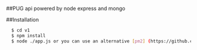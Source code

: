 ##PUG api powered by node express and mongo


##Installation

```sh
  $ cd v1
  $ npm install
  $ node ./app.js or you can use an alternative [pm2] (https://github.com/Unitech/pm2) to allow you run multiple node processes on a single server. Way superior! as you shall see.

```
